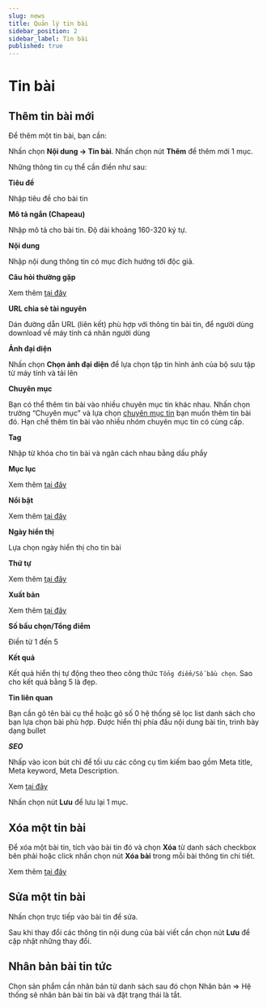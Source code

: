 ```yaml
---
slug: news
title: Quản lý tin bài
sidebar_position: 2
sidebar_label: Tin bài
published: true
---
```

# Tin bài

## Thêm tin bài mới

Để thêm một tin bài, bạn cần:

Nhấn chọn **Nội dung -> Tin bài**. Nhấn chọn nút **Thêm** để thêm mới 1 mục.

Những thông tin cụ thể cần điền như sau:

**Tiêu đề**

Nhập tiêu đề cho bài tin

**Mô tả ngắn (Chapeau)**

Nhập mô tả cho bài tin. Độ dài khoảng 160-320 ký tự.

**Nội dung**

Nhập nội dung thông tin có mục đích hướng tới độc giả.

**Câu hỏi thường gặp**

Xem thêm [tại đây](https://mkmate.osd.vn/docs/common/faqs)

**URL chia sẻ tài nguyên**

Dán đường dẫn URL (liên kết) phù hợp với thông tin bài tin, để người dùng download về máy tính cá nhân người dùng

**Ảnh đại diện**

Nhấn chọn **Chọn ảnh đại diện** để lựa chọn tập tin hình ảnh của bộ sưu tập từ máy tính và tải lên

**Chuyên mục**

Bạn có thể thêm tin bài vào nhiều chuyên mục tin khác nhau. Nhấn chọn trường “Chuyên mục” và lựa chọn [chuyên mục tin](https://mkmate.osd.vn/docs/catalog/categories/) bạn muốn thêm tin bài đó. Hạn chế thêm tin bài vào nhiều nhóm chuyên mục tin có cùng cấp.

**Tag**

Nhập từ khóa cho tin bài và ngăn cách nhau bằng dấu phẩy

**Mục lục**

Xem thêm [tại đây](https://mkmate.osd.vn/docs/common/toc)

**Nổi bật**

Xem thêm [tại đây](https://mkmate.osd.vn/docs/common/logic/#m%E1%BB%A5c-n%E1%BB%95i-b%E1%BA%ADt)

**Ngày hiển thị**

Lựa chọn ngày hiển thị cho tin bài

**Thứ tự**

Xem thêm [tại đây](https://mkmate.osd.vn/docs/common/logic/#th%E1%BB%A9-t%E1%BB%B1-s%E1%BA%AFp-x%E1%BA%BFp-l%C3%A0-s%E1%BB%91-ch%E1%BB%89-%C4%91%E1%BB%8Bnh)

**Xuất bản**

Xem thêm [tại đây](https://mkmate.osd.vn/docs/common/logic#tr%E1%BA%A1ng-th%C3%A1i-v%C3%A0-xu%E1%BA%A5t-b%E1%BA%A3n)

**Số bầu chọn/Tổng điểm**

Điền từ 1 đến 5

**Kết quả** 

Kết quả hiển thị tự động theo theo công thức `Tổng điểm/Số bầu chọn`. Sao cho kết quả bằng 5 là đẹp.

**Tin liên quan**

Bạn cần gõ tên bài cụ thể hoặc gõ số 0 hệ thống sẽ lọc list danh sách cho bạn lựa chọn bài phù hợp. Được hiển thị phía đầu nội dung bài tin, trình bày dạng bullet

**_SEO_**

Nhấp vào icon bút chì để tối ưu các công cụ tìm kiếm bao gồm Meta title, Meta keyword, Meta Description.

Xem [tại đây](https://mkmate.osd.vn/docs/seo/serp/)

Nhấn chọn nút **Lưu** để lưu lại 1 mục.

## Xóa một tin bài

Để xóa một bài tin, tích vào bài tin đó và chọn **Xóa** từ danh sách checkbox bên phải hoặc click nhấn chọn nút **Xóa bài** trong mỗi bài thông tin chi tiết.

Xem thêm [tại đây](https://mkmate.osd.vn/docs/common/logic#x%C3%B3a-c%C3%A1c-m%E1%BB%A5c-c%C3%A1c-th%C3%A0nh-ph%E1%BA%A7n-th%C3%B4ng-tin)

## Sửa một tin bài

Nhấn chọn trực tiếp vào bài tin để sửa.

Sau khi thay đổi các thông tin nội dung của bài viết cần chọn nút **Lưu** để cập nhật những thay đổi.

## Nhân bản bài tin tức

Chọn sản phẩm cần nhân bản từ danh sách sau đó chọn Nhân bản => Hệ thống sẽ nhân bản bài tin bài và đặt trạng thái là tắt.
